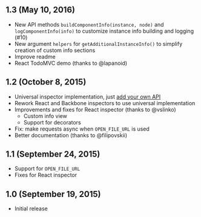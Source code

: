 ## 1.3 (May 10, 2016)

- New API methods `buildComponentInfo(instance, node)` and `logComponentInfo(info)` to customize instance info building and logging (#10)
- New argument `helpers` for `getAdditionalInstanceInfo()` to simplify creation of custom info sections
- Improve readme
- React TodoMVC demo (thanks to @lapanoid)

## 1.2 (October 8, 2015)

- Universal inspector implementation, just [add your own API](https://github.com/lahmatiy/component-inspector#api-free-build)
- Rework React and Backbone inspectors to use universal implementation
- Improvements and fixes for React inspector (thanks to @vslinko)
  - Custom info view
  - Support for decorators
- Fix: make requests async when `OPEN_FILE_URL` is used
- Better documentation (thanks to @filipovskii)

## 1.1 (September 24, 2015)

- Support for `OPEN_FILE_URL`
- Fixes for React inspector

## 1.0 (September 19, 2015)

- Initial release
